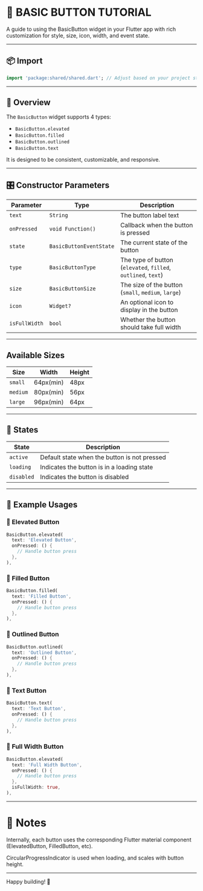 # 🧩 BASIC BUTTON TUTORIAL

A guide to using the BasicButton widget in your Flutter app with rich customization for style, size, icon, width, and event state.


---

## 📦 Import

```dart
import 'package:shared/shared.dart'; // Adjust based on your project structure
```

---

## 🔘 Overview

The `BasicButton` widget supports 4 types:

- `BasicButton.elevated`
- `BasicButton.filled`
- `BasicButton.outlined`
- `BasicButton.text`

It is designed to be consistent, customizable, and responsive.

---

## 🎛 Constructor Parameters

| Parameter        | Type                  | Description                              |
| ---------------- | --------------------- | ---------------------------------------- |
| `text`           | `String`              | The button label text                    |
| `onPressed`      | `void Function()`     | Callback when the button is pressed      |
| `state`          | `BasicButtonEventState` | The current state of the button          |
| `type`           | `BasicButtonType`     | The type of button (`elevated`, `filled`, `outlined`, `text`) |
| `size`           | `BasicButtonSize`     | The size of the button (`small`, `medium`, `large`) |
| `icon`           | `Widget?`             | An optional icon to display in the button |
| `isFullWidth`    | `bool`              | Whether the button should take full width |

---

## Available Sizes

| Size    | Width         | Height |
| ------- | ------------- | ------ |
| `small` | 64px(min)     | 48px   |
| `medium`| 80px(min)     | 56px   |
| `large` | 96px(min)     | 64px   |

---

## 🚦 States

| State        | Description                                  |
| ------------ | -------------------------------------------- |
| `active`       | Default state when the button is not pressed |
| `loading`    | Indicates the button is in a loading state   |
| `disabled`   | Indicates the button is disabled             |

---

## 🚀 Example Usages

### 🔹 Elevated Button

```dart
BasicButton.elevated(
  text: 'Elevated Button',
  onPressed: () {
    // Handle button press
  },
),
```

### 🔹 Filled Button

```dart
BasicButton.filled(
  text: 'Filled Button',
  onPressed: () {
    // Handle button press
  },
),
```

### 🔹 Outlined Button

```dart
BasicButton.outlined(
  text: 'Outlined Button',
  onPressed: () {
    // Handle button press
  },
),
```

### 🔹 Text Button

```dart
BasicButton.text(
  text: 'Text Button',
  onPressed: () {
    // Handle button press
  },
),
```

### 🔹 Full Width Button

```dart
BasicButton.elevated(
  text: 'Full Width Button',
  onPressed: () {
    // Handle button press
  },
  isFullWidth: true,
),
```

---

# 📘 Notes

Internally, each button uses the corresponding Flutter material component (ElevatedButton, FilledButton, etc).

CircularProgressIndicator is used when loading, and scales with button height.

---

Happy building! 💙